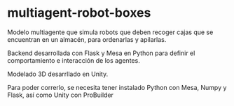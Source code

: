 # multiagent-robot-boxes
Modelo multiagente que simula robots que deben recoger cajas que se encuentran en un almacén, para ordenarlas y apilarlas.

Backend desarrollada con Flask y Mesa en Python para definir el comportamiento e interacción de los agentes.

Modelado 3D desarrllado en Unity.

Para poder correrlo, se necesita tener instalado Python con Mesa, Numpy y Flask, así como Unity con ProBuilder
